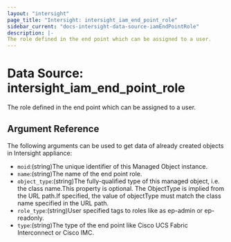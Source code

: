 ```yaml
---
layout: "intersight"
page_title: "Intersight: intersight_iam_end_point_role"
sidebar_current: "docs-intersight-data-source-iamEndPointRole"
description: |-
The role defined in the end point which can be assigned to a user.
---
```


# Data Source: intersight_iam_end_point_role
The role defined in the end point which can be assigned to a user.
## Argument Reference
The following arguments can be used to get data of already created objects in Intersight appliance:
* `moid`:(string)The unique identifier of this Managed Object instance.
* `name`:(string)The name of the end point role.
* `object_type`:(string)The fully-qualified type of this managed object, i.e. the class name.This property is optional. The ObjectType is implied from the URL path.If specified, the value of objectType must match the class name specified in the URL path.
* `role_type`:(string)User specified tags to roles like as ep-admin or ep-readonly.
* `type`:(string)The type of the end point like Cisco UCS Fabric Interconnect or Cisco IMC.
